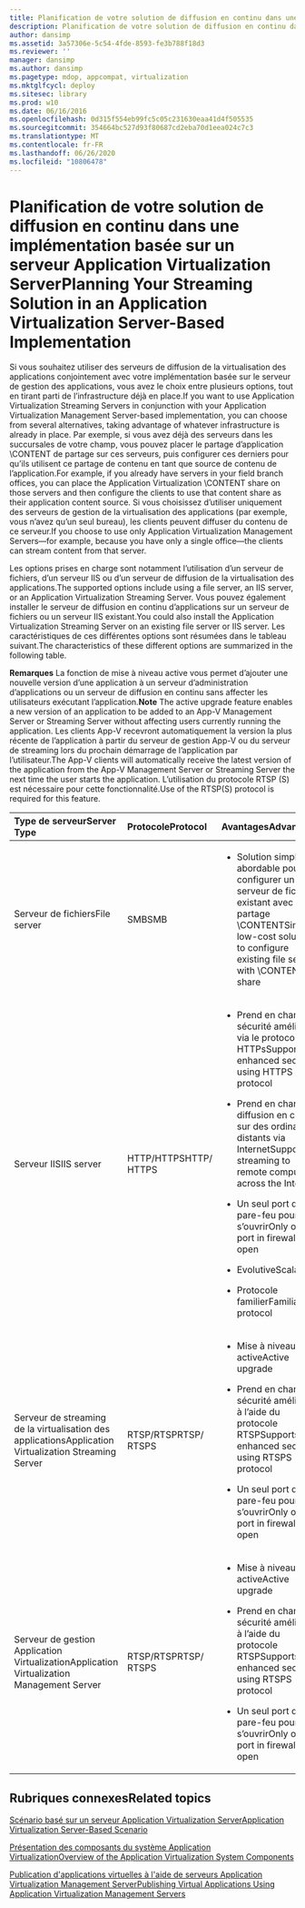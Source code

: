 ```yaml
---
title: Planification de votre solution de diffusion en continu dans une implémentation basée sur un serveur Application Virtualization Server
description: Planification de votre solution de diffusion en continu dans une implémentation basée sur un serveur Application Virtualization Server
author: dansimp
ms.assetid: 3a57306e-5c54-4fde-8593-fe3b788f18d3
ms.reviewer: ''
manager: dansimp
ms.author: dansimp
ms.pagetype: mdop, appcompat, virtualization
ms.mktglfcycl: deploy
ms.sitesec: library
ms.prod: w10
ms.date: 06/16/2016
ms.openlocfilehash: 0d315f554eb99fc5c05c231630eaa41d4f505535
ms.sourcegitcommit: 354664bc527d93f80687cd2eba70d1eea024c7c3
ms.translationtype: MT
ms.contentlocale: fr-FR
ms.lasthandoff: 06/26/2020
ms.locfileid: "10806478"
---
```

# <span data-ttu-id="f5a72-103">Planification de votre solution de diffusion en continu dans une implémentation basée sur un serveur Application Virtualization Server</span><span class="sxs-lookup"><span data-stu-id="f5a72-103">Planning Your Streaming Solution in an Application Virtualization Server-Based Implementation</span></span>


<span data-ttu-id="f5a72-104">Si vous souhaitez utiliser des serveurs de diffusion de la virtualisation des applications conjointement avec votre implémentation basée sur le serveur de gestion des applications, vous avez le choix entre plusieurs options, tout en tirant parti de l’infrastructure déjà en place.</span><span class="sxs-lookup"><span data-stu-id="f5a72-104">If you want to use Application Virtualization Streaming Servers in conjunction with your Application Virtualization Management Server-based implementation, you can choose from several alternatives, taking advantage of whatever infrastructure is already in place.</span></span> <span data-ttu-id="f5a72-105">Par exemple, si vous avez déjà des serveurs dans les succursales de votre champ, vous pouvez placer le partage d’application \\CONTENT de partage sur ces serveurs, puis configurer ces derniers pour qu’ils utilisent ce partage de contenu en tant que source de contenu de l’application.</span><span class="sxs-lookup"><span data-stu-id="f5a72-105">For example, if you already have servers in your field branch offices, you can place the Application Virtualization \\CONTENT share on those servers and then configure the clients to use that content share as their application content source.</span></span> <span data-ttu-id="f5a72-106">Si vous choisissez d’utiliser uniquement des serveurs de gestion de la virtualisation des applications (par exemple, vous n’avez qu’un seul bureau), les clients peuvent diffuser du contenu de ce serveur.</span><span class="sxs-lookup"><span data-stu-id="f5a72-106">If you choose to use only Application Virtualization Management Servers—for example, because you have only a single office—the clients can stream content from that server.</span></span>

<span data-ttu-id="f5a72-107">Les options prises en charge sont notamment l’utilisation d’un serveur de fichiers, d’un serveur IIS ou d’un serveur de diffusion de la virtualisation des applications.</span><span class="sxs-lookup"><span data-stu-id="f5a72-107">The supported options include using a file server, an IIS server, or an Application Virtualization Streaming Server.</span></span> <span data-ttu-id="f5a72-108">Vous pouvez également installer le serveur de diffusion en continu d’applications sur un serveur de fichiers ou un serveur IIS existant.</span><span class="sxs-lookup"><span data-stu-id="f5a72-108">You could also install the Application Virtualization Streaming Server on an existing file server or IIS server.</span></span> <span data-ttu-id="f5a72-109">Les caractéristiques de ces différentes options sont résumées dans le tableau suivant.</span><span class="sxs-lookup"><span data-stu-id="f5a72-109">The characteristics of these different options are summarized in the following table.</span></span>

<span data-ttu-id="f5a72-110">**Remarques**  La fonction de mise à niveau active vous permet d’ajouter une nouvelle version d’une application à un serveur d’administration d’applications ou un serveur de diffusion en continu sans affecter les utilisateurs exécutant l’application.</span><span class="sxs-lookup"><span data-stu-id="f5a72-110">**Note** The active upgrade feature enables a new version of an application to be added to an App-V Management Server or Streaming Server without affecting users currently running the application.</span></span> <span data-ttu-id="f5a72-111">Les clients App-V recevront automatiquement la version la plus récente de l’application à partir du serveur de gestion App-V ou du serveur de streaming lors du prochain démarrage de l’application par l’utilisateur.</span><span class="sxs-lookup"><span data-stu-id="f5a72-111">The App-V clients will automatically receive the latest version of the application from the App-V Management Server or Streaming Server the next time the user starts the application.</span></span> <span data-ttu-id="f5a72-112">L’utilisation du protocole RTSP (S) est nécessaire pour cette fonctionnalité.</span><span class="sxs-lookup"><span data-stu-id="f5a72-112">Use of the RTSP(S) protocol is required for this feature.</span></span>

 

<table>
<colgroup>
<col width="20%" />
<col width="20%" />
<col width="20%" />
<col width="20%" />
<col width="20%" />
</colgroup>
<thead>
<tr class="header">
<th align="left"><span data-ttu-id="f5a72-113">Type de serveur</span><span class="sxs-lookup"><span data-stu-id="f5a72-113">Server Type</span></span></th>
<th align="left"><span data-ttu-id="f5a72-114">Protocole</span><span class="sxs-lookup"><span data-stu-id="f5a72-114">Protocol</span></span></th>
<th align="left"><span data-ttu-id="f5a72-115">Avantages</span><span class="sxs-lookup"><span data-stu-id="f5a72-115">Advantages</span></span></th>
<th align="left"><span data-ttu-id="f5a72-116">Inconvénients</span><span class="sxs-lookup"><span data-stu-id="f5a72-116">Disadvantages</span></span></th>
<th align="left"><span data-ttu-id="f5a72-117">Liens</span><span class="sxs-lookup"><span data-stu-id="f5a72-117">Links</span></span></th>
</tr>
</thead>
<tbody>
<tr class="odd">
<td align="left"><p><span data-ttu-id="f5a72-118">Serveur de fichiers</span><span class="sxs-lookup"><span data-stu-id="f5a72-118">File server</span></span></p></td>
<td align="left"><p><span data-ttu-id="f5a72-119">SMB</span><span class="sxs-lookup"><span data-stu-id="f5a72-119">SMB</span></span></p></td>
<td align="left"><ul>
<li><p><span data-ttu-id="f5a72-120">Solution simple et abordable pour configurer un serveur de fichiers existant avec le partage \CONTENT</span><span class="sxs-lookup"><span data-stu-id="f5a72-120">Simple low-cost solution to configure existing file server with \CONTENT share</span></span></p></li>
</ul></td>
<td align="left"><ul>
<li><p><span data-ttu-id="f5a72-121">Aucune mise à niveau active</span><span class="sxs-lookup"><span data-stu-id="f5a72-121">No active upgrade</span></span></p></li>
</ul></td>
<td align="left"><p><a href="how-to-configure-the-file-server.md" data-raw-source="[How to Configure the File Server](how-to-configure-the-file-server.md)"><span data-ttu-id="f5a72-122">Procédure pour configurer le serveur de fichiers</span><span class="sxs-lookup"><span data-stu-id="f5a72-122">How to Configure the File Server</span></span></a></p></td>
</tr>
<tr class="even">
<td align="left"><p><span data-ttu-id="f5a72-123">Serveur IIS</span><span class="sxs-lookup"><span data-stu-id="f5a72-123">IIS server</span></span></p></td>
<td align="left"><p><span data-ttu-id="f5a72-124">HTTP/HTTPS</span><span class="sxs-lookup"><span data-stu-id="f5a72-124">HTTP/ HTTPS</span></span></p></td>
<td align="left"><ul>
<li><p><span data-ttu-id="f5a72-125">Prend en charge la sécurité améliorée via le protocole HTTPs</span><span class="sxs-lookup"><span data-stu-id="f5a72-125">Supports enhanced security using HTTPS protocol</span></span></p></li>
<li><p><span data-ttu-id="f5a72-126">Prend en charge la diffusion en continu sur des ordinateurs distants via Internet</span><span class="sxs-lookup"><span data-stu-id="f5a72-126">Supports streaming to remote computers across the Internet</span></span></p></li>
<li><p><span data-ttu-id="f5a72-127">Un seul port du pare-feu pour s’ouvrir</span><span class="sxs-lookup"><span data-stu-id="f5a72-127">Only one port in firewall to open</span></span></p></li>
<li><p><span data-ttu-id="f5a72-128">Evolutive</span><span class="sxs-lookup"><span data-stu-id="f5a72-128">Scalable</span></span></p></li>
<li><p><span data-ttu-id="f5a72-129">Protocole familier</span><span class="sxs-lookup"><span data-stu-id="f5a72-129">Familiar protocol</span></span></p></li>
</ul></td>
<td align="left"><ul>
<li><p><span data-ttu-id="f5a72-130">Vous devez gérer les services Internet (IIS)</span><span class="sxs-lookup"><span data-stu-id="f5a72-130">Need to manage IIS</span></span></p></li>
<li><p><span data-ttu-id="f5a72-131">Aucune mise à niveau active</span><span class="sxs-lookup"><span data-stu-id="f5a72-131">No active upgrade</span></span></p></li>
</ul></td>
<td align="left"><p><a href="how-to-configure-the-server-for-iis.md" data-raw-source="[How to Configure the Server for IIS](how-to-configure-the-server-for-iis.md)"><span data-ttu-id="f5a72-132">Procédure pour configurer le serveur IIS</span><span class="sxs-lookup"><span data-stu-id="f5a72-132">How to Configure the Server for IIS</span></span></a></p></td>
</tr>
<tr class="odd">
<td align="left"><p><span data-ttu-id="f5a72-133">Serveur de streaming de la virtualisation des applications</span><span class="sxs-lookup"><span data-stu-id="f5a72-133">Application Virtualization Streaming Server</span></span></p></td>
<td align="left"><p><span data-ttu-id="f5a72-134">RTSP/RTSP</span><span class="sxs-lookup"><span data-stu-id="f5a72-134">RTSP/ RTSPS</span></span></p></td>
<td align="left"><ul>
<li><p><span data-ttu-id="f5a72-135">Mise à niveau active</span><span class="sxs-lookup"><span data-stu-id="f5a72-135">Active upgrade</span></span></p></li>
<li><p><span data-ttu-id="f5a72-136">Prend en charge la sécurité améliorée à l’aide du protocole RTSP</span><span class="sxs-lookup"><span data-stu-id="f5a72-136">Supports enhanced security using RTSPS protocol</span></span></p></li>
<li><p><span data-ttu-id="f5a72-137">Un seul port du pare-feu pour s’ouvrir</span><span class="sxs-lookup"><span data-stu-id="f5a72-137">Only one port in firewall to open</span></span></p></li>
</ul></td>
<td align="left"><ul>
<li><p><span data-ttu-id="f5a72-138">Double infrastructure</span><span class="sxs-lookup"><span data-stu-id="f5a72-138">Dual infrastructure</span></span></p></li>
<li><p><span data-ttu-id="f5a72-139">Configuration requise pour l’administration du serveur</span><span class="sxs-lookup"><span data-stu-id="f5a72-139">Server administration requirement</span></span></p></li>
</ul></td>
<td align="left"><p><a href="how-to-configure-the-application-virtualization-streaming-servers.md" data-raw-source="[How to Configure the Application Virtualization Streaming Servers](how-to-configure-the-application-virtualization-streaming-servers.md)"><span data-ttu-id="f5a72-140">Procédure pour configurer les serveurs Application Virtualization Streaming Server</span><span class="sxs-lookup"><span data-stu-id="f5a72-140">How to Configure the Application Virtualization Streaming Servers</span></span></a></p></td>
</tr>
<tr class="even">
<td align="left"><p><span data-ttu-id="f5a72-141">Serveur de gestion Application Virtualization</span><span class="sxs-lookup"><span data-stu-id="f5a72-141">Application Virtualization Management Server</span></span></p></td>
<td align="left"><p><span data-ttu-id="f5a72-142">RTSP/RTSP</span><span class="sxs-lookup"><span data-stu-id="f5a72-142">RTSP/ RTSPS</span></span></p></td>
<td align="left"><ul>
<li><p><span data-ttu-id="f5a72-143">Mise à niveau active</span><span class="sxs-lookup"><span data-stu-id="f5a72-143">Active upgrade</span></span></p></li>
<li><p><span data-ttu-id="f5a72-144">Prend en charge la sécurité améliorée à l’aide du protocole RTSP</span><span class="sxs-lookup"><span data-stu-id="f5a72-144">Supports enhanced security using RTSPS protocol</span></span></p></li>
<li><p><span data-ttu-id="f5a72-145">Un seul port du pare-feu pour s’ouvrir</span><span class="sxs-lookup"><span data-stu-id="f5a72-145">Only one port in firewall to open</span></span></p></li>
</ul></td>
<td align="left"><ul>
<li><p><span data-ttu-id="f5a72-146">Double infrastructure</span><span class="sxs-lookup"><span data-stu-id="f5a72-146">Dual infrastructure</span></span></p></li>
<li><p><span data-ttu-id="f5a72-147">Configuration requise pour l’administration du serveur</span><span class="sxs-lookup"><span data-stu-id="f5a72-147">Server administration requirement</span></span></p></li>
</ul></td>
<td align="left"><p><a href="how-to-configure-the-application-virtualization-management-servers.md" data-raw-source="[How to Configure the Application Virtualization Management Servers](how-to-configure-the-application-virtualization-management-servers.md)"><span data-ttu-id="f5a72-148">Procédure pour configurer les serveurs Application Virtualization Management Server</span><span class="sxs-lookup"><span data-stu-id="f5a72-148">How to Configure the Application Virtualization Management Servers</span></span></a></p></td>
</tr>
</tbody>
</table>

 

## <span data-ttu-id="f5a72-149">Rubriques connexes</span><span class="sxs-lookup"><span data-stu-id="f5a72-149">Related topics</span></span>


[<span data-ttu-id="f5a72-150">Scénario basé sur un serveur Application Virtualization Server</span><span class="sxs-lookup"><span data-stu-id="f5a72-150">Application Virtualization Server-Based Scenario</span></span>](application-virtualization-server-based-scenario.md)

[<span data-ttu-id="f5a72-151">Présentation des composants du système Application Virtualization</span><span class="sxs-lookup"><span data-stu-id="f5a72-151">Overview of the Application Virtualization System Components</span></span>](overview-of-the-application-virtualization-system-components.md)

[<span data-ttu-id="f5a72-152">Publication d'applications virtuelles à l'aide de serveurs Application Virtualization Management Server</span><span class="sxs-lookup"><span data-stu-id="f5a72-152">Publishing Virtual Applications Using Application Virtualization Management Servers</span></span>](publishing-virtual-applications-using-application-virtualization-management-servers.md)

 

 





